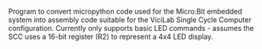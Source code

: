 Program to convert micropython code used for the Micro:Bit embedded system into assembly code suitable for the ViciLab Single Cycle Computer configuration. Currently only supports basic LED commands - assumes the SCC uses a 16-bit register (R2) to represent a 4x4 LED display.